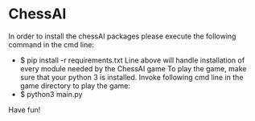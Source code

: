 # ChessAI
In order to install the chessAI packages please execute the following command in the cmd line:
  - $ pip install -r requirements.txt
Line above will handle installation of every module needed by the ChessAI game
To play the game, make sure that your python 3 is installed.
Invoke following cmd line in the game directory to play the game:
  - $ python3 main.py
  
Have fun!
